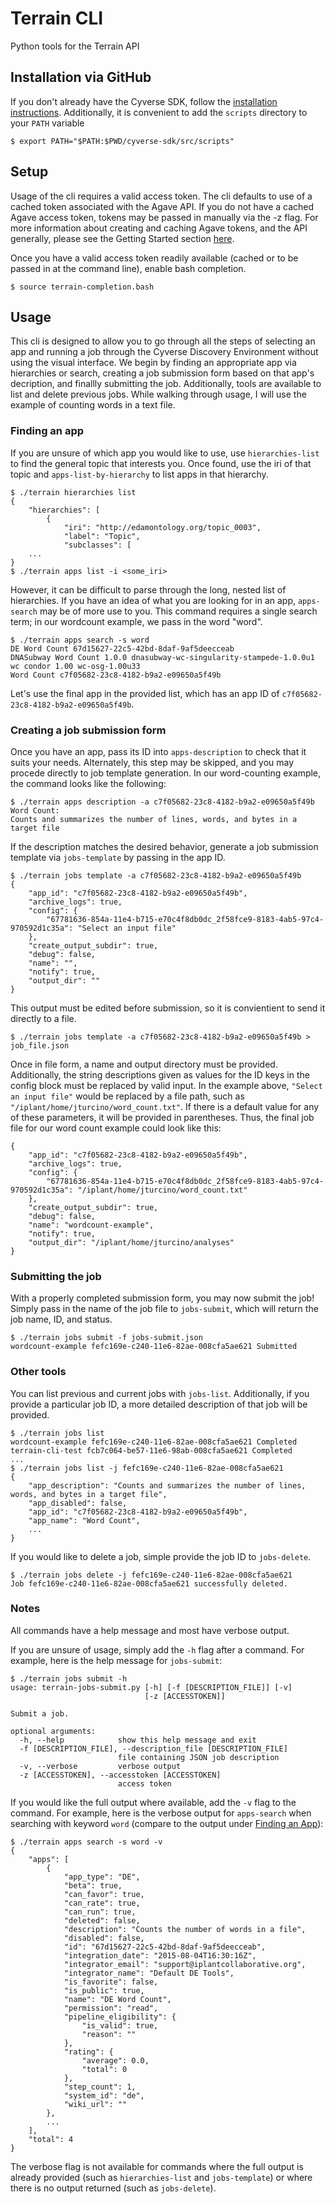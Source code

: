 # Terrain CLI

Python tools for the Terrain API

## Installation via GitHub

If you don't already have the Cyverse SDK, follow the [installation instructions](./getting-started-install-sdk.md).  Additionally, it is convenient to add the `scripts` directory to your `PATH` variable

```
$ export PATH="$PATH:$PWD/cyverse-sdk/src/scripts"
```

## Setup
Usage of the cli requires a valid access token. The cli defaults to use of a cached token associated with the Agave API. If you do not have a cached Agave access token, tokens may be passed in manually via the -z flag. For more information about creating and caching Agave tokens, and the API generally, please see the Getting Started section [here](/getting-started.md).

Once you have a valid access token readily available (cached or to be passed in at the command line), enable bash completion.

```
$ source terrain-completion.bash
```

## Usage
This cli is designed to allow you to go through all the steps of selecting an app and running a job through the Cyverse Discovery Environment without using the visual interface. We begin by finding an appropriate app via hierarchies or search, creating a job submission form based on that app's decription, and finallly submitting the job. Additionally, tools are available to list and delete previous jobs.
While walking through usage, I will use the example of counting words in a text file.

### Finding an app
If you are unsure of which app you would like to use, use `hierarchies-list` to find the general topic that interests you. Once found, use the iri of that topic and `apps-list-by-hierarchy` to list apps in that hierarchy.
```
$ ./terrain hierarchies list
{
    "hierarchies": [
        {
            "iri": "http://edamontology.org/topic_0003",
            "label": "Topic",
            "subclasses": [
    ...
}
$ ./terrain apps list -i <some_iri>
```

However, it can be difficult to parse through the long, nested list of hierarchies. If you have an idea of what you are looking for in an app, `apps-search` may be of more use to you. This command requires a single search term; in our wordcount example, we pass in the word "word".
```
$ ./terrain apps search -s word
DE Word Count 67d15627-22c5-42bd-8daf-9af5deecceab
DNASubway Word Count 1.0.0 dnasubway-wc-singularity-stampede-1.0.0u1
wc condor 1.00 wc-osg-1.00u33
Word Count c7f05682-23c8-4182-b9a2-e09650a5f49b
```
Let's use the final app in the provided list, which has an app ID of `c7f05682-23c8-4182-b9a2-e09650a5f49b`.

### Creating a job submission form
Once you have an app, pass its ID into `apps-description` to check that it suits your needs. Alternately, this step may be skipped, and you may procede directly to job template generation. In our word-counting example, the command looks like the following:
```
$ ./terrain apps description -a c7f05682-23c8-4182-b9a2-e09650a5f49b
Word Count:
Counts and summarizes the number of lines, words, and bytes in a target file
```

If the description matches the desired behavior, generate a job submission template via `jobs-template` by passing in the app ID.

```
$ ./terrain jobs template -a c7f05682-23c8-4182-b9a2-e09650a5f49b
{
    "app_id": "c7f05682-23c8-4182-b9a2-e09650a5f49b",
    "archive_logs": true,
    "config": {
        "67781636-854a-11e4-b715-e70c4f8db0dc_2f58fce9-8183-4ab5-97c4-970592d1c35a": "Select an input file"
    },
    "create_output_subdir": true,
    "debug": false,
    "name": "",
    "notify": true,
    "output_dir": ""
}
```

This output must be edited before submission, so it is convientient to send it directly to a file.

```
$ ./terrain jobs template -a c7f05682-23c8-4182-b9a2-e09650a5f49b > job_file.json
```

Once in file form, a name and output directory must be provided. Additionally, the string descriptions given as values for the ID keys in the config block must be replaced by valid input. In the example above, `"Select an input file"` would be replaced by a file path, such as `"/iplant/home/jturcino/word_count.txt"`. If there is a default value for any of these parameters, it will be provided in parentheses. Thus, the final job file for our word count example could look like this:

```
{
    "app_id": "c7f05682-23c8-4182-b9a2-e09650a5f49b",
    "archive_logs": true,
    "config": {
        "67781636-854a-11e4-b715-e70c4f8db0dc_2f58fce9-8183-4ab5-97c4-970592d1c35a": "/iplant/home/jturcino/word_count.txt"
    },
    "create_output_subdir": true,
    "debug": false,
    "name": "wordcount-example",
    "notify": true,
    "output_dir": "/iplant/home/jturcino/analyses"
}
```

### Submitting the job
With a properly completed submission form, you may now submit the job! Simply pass in the name of the job file to `jobs-submit`, which will return the job name, ID, and status.
```
$ ./terrain jobs submit -f jobs-submit.json 
wordcount-example fefc169e-c240-11e6-82ae-008cfa5ae621 Submitted
```

### Other tools
You can list previous and current jobs with `jobs-list`. Additionally, if you provide a particular job ID, a more detailed description of that job will be provided.
```
$ ./terrain jobs list 
wordcount-example fefc169e-c240-11e6-82ae-008cfa5ae621 Completed
terrain-cli-test fcb7c064-be57-11e6-98ab-008cfa5ae621 Completed
...
$ ./terrain jobs list -j fefc169e-c240-11e6-82ae-008cfa5ae621
{
    "app_description": "Counts and summarizes the number of lines, words, and bytes in a target file",
    "app_disabled": false,
    "app_id": "c7f05682-23c8-4182-b9a2-e09650a5f49b",
    "app_name": "Word Count",
    ...
}
```

If you would like to delete a job, simple provide the job ID to `jobs-delete`.
```
$ ./terrain jobs delete -j fefc169e-c240-11e6-82ae-008cfa5ae621
Job fefc169e-c240-11e6-82ae-008cfa5ae621 successfully deleted.
```

### Notes
All commands have a help message and most have verbose output. 

If you are unsure of usage, simply add the `-h` flag after a command. For example, here is the help message for `jobs-submit`:
```
$ ./terrain jobs submit -h
usage: terrain-jobs-submit.py [-h] [-f [DESCRIPTION_FILE]] [-v]
                              [-z [ACCESSTOKEN]]

Submit a job.

optional arguments:
  -h, --help            show this help message and exit
  -f [DESCRIPTION_FILE], --description_file [DESCRIPTION_FILE]
                        file containing JSON job description
  -v, --verbose         verbose output
  -z [ACCESSTOKEN], --accesstoken [ACCESSTOKEN]
                        access token
```

If you would like the full output where available, add the `-v` flag to the command. For example, here is the verbose output for `apps-search` when searching with keyword `word` (compare to the output under [Finding an App](https://github.com/jturcino/cyverse-sdk/tree/terrain/src/scripts#finding-an-app)):
```
$ ./terrain apps search -s word -v
{
    "apps": [
        {
            "app_type": "DE",
            "beta": true,
            "can_favor": true,
            "can_rate": true,
            "can_run": true,
            "deleted": false,
            "description": "Counts the number of words in a file",
            "disabled": false,
            "id": "67d15627-22c5-42bd-8daf-9af5deecceab",
            "integration_date": "2015-08-04T16:30:16Z",
            "integrator_email": "support@iplantcollaborative.org",
            "integrator_name": "Default DE Tools",
            "is_favorite": false,
            "is_public": true,
            "name": "DE Word Count",
            "permission": "read",
            "pipeline_eligibility": {
                "is_valid": true,
                "reason": ""
            },
            "rating": {
                "average": 0.0,
                "total": 0
            },
            "step_count": 1,
            "system_id": "de",
            "wiki_url": ""
        },
        ...
    ],
    "total": 4
}
````
The verbose flag is not available for commands where the full output is already provided (such as `hierarchies-list` and `jobs-template`) or where there is no output returned (such as `jobs-delete`).
